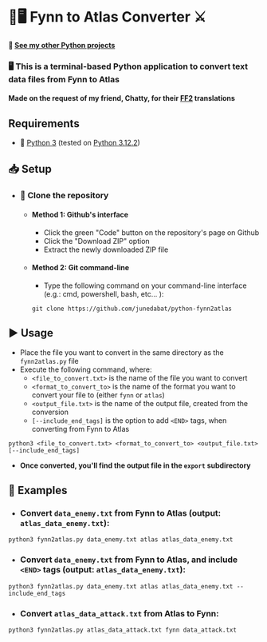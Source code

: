 # 🐍🖥️ Fynn to Atlas Converter ⚔️
#### 🐍 [See my other Python projects](https://github.com/junedabat/Python) 

### 🖥️ This is a terminal-based Python application to convert text data files from Fynn to Atlas

#### Made on the request of my friend, Chatty, for their [FF2](https://en.wikipedia.org/wiki/Final_Fantasy_II) translations

## Requirements
- 🐍 [Python 3](https://www.python.org/downloads/) (tested on [Python 3.12.2](https://www.python.org/downloads/release/python-3122/))
## 📥 Setup
- ### 📁 Clone the repository
  - #### Method 1: Github's interface
    - Click the green "Code" button on the repository's page on Github
    - Click the "Download ZIP" option
    - Extract the newly downloaded ZIP file

  - #### Method 2: Git command-line
    - Type the following command on your command-line interface (e.g.: cmd, powershell, bash, etc... ):
    ```
    git clone https://github.com/junedabat/python-fynn2atlas
    ```
## ▶️ Usage
- Place the file you want to convert in the same directory as the `fynn2atlas.py` file
- Execute the following command, where:
    - `<file_to_convert.txt>` is the name of the file you want to convert
    - `<format_to_convert_to>` is the name of the format you want to convert your file to (either `fynn` or `atlas`)
    - `<output_file.txt>` is the name of the output file, created from the conversion
    - `[--include_end_tags]` is the option to add `<END>` tags, when converting from Fynn to Atlas
```
python3 <file_to_convert.txt> <format_to_convert_to> <output_file.txt> [--include_end_tags]
```
- **Once converted, you'll find the output file in the `export` subdirectory**

## 📝 Examples
- ### Convert `data_enemy.txt` from Fynn to Atlas (output: `atlas_data_enemy.txt`):
```
python3 fynn2atlas.py data_enemy.txt atlas atlas_data_enemy.txt
```
- ### Convert `data_enemy.txt` from Fynn to Atlas, and include `<END>` tags (output: `atlas_data_enemy.txt`):
```
python3 fynn2atlas.py data_enemy.txt atlas atlas_data_enemy.txt --include_end_tags
```
- ### Convert `atlas_data_attack.txt` from Atlas to Fynn:
```
python3 fynn2atlas.py atlas_data_attack.txt fynn data_attack.txt
```